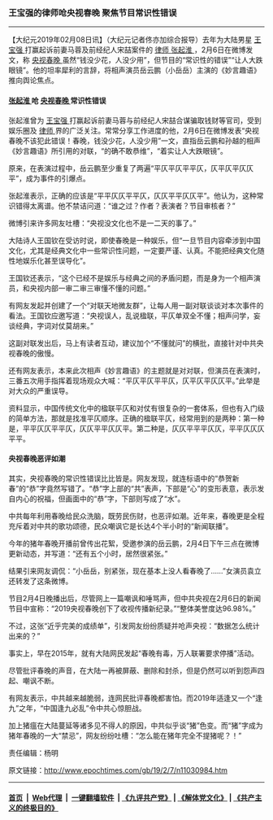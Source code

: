 ### 王宝强的律师呛央视春晚 聚焦节目常识性错误
------------------------

<p>
 【大纪元2019年02月08日讯】（大纪元记者佟亦加综合报导）去年为大陆男星
 <a href="http://www.epochtimes.com/gb/tag/%E7%8E%8B%E5%AE%9D%E5%BC%BA.html">
  王宝强
 </a>
 打赢起诉前妻马蓉及前经纪人宋喆案件的
 <a href="http://www.epochtimes.com/gb/tag/%E5%BE%8B%E5%B8%88.html">
  律师
 </a>
 <a href="http://www.epochtimes.com/gb/tag/%E5%BC%A0%E8%B5%B7%E6%B7%AE.html">
  张起淮
 </a>
 ，2月6日在微博发文，称
 <a href="http://www.epochtimes.com/gb/tag/%E5%A4%AE%E8%A7%86%E6%98%A5%E6%99%9A.html">
  央视春晚
 </a>
 虽然“钱没少花，人没少用”，但节目的“常识性的错误”“让人大跌眼镜”。他的坦率犀利的言辞，将相声演员岳云鹏（小岳岳）主演的《妙言趣语》推向舆论焦点。
</p>
<h4>
 <a href="http://www.epochtimes.com/gb/tag/%E5%BC%A0%E8%B5%B7%E6%B7%AE.html">
  张起淮
 </a>
 呛
 <a href="http://www.epochtimes.com/gb/tag/%E5%A4%AE%E8%A7%86%E6%98%A5%E6%99%9A.html">
  央视春晚
 </a>
 常识性错误
</h4>
<p>
 张起淮曾为
 <a href="http://www.epochtimes.com/gb/tag/%E7%8E%8B%E5%AE%9D%E5%BC%BA.html">
  王宝强
 </a>
 打赢起诉前妻马蓉与前经纪人宋喆合谋骗取钱财等官司，受到娱乐圈及
 <a href="http://www.epochtimes.com/gb/tag/%E5%BE%8B%E5%B8%88.html">
  律师
 </a>
 界的广泛关注。常常分享工作进度的他，2月6日在微博发表“央视春晚不该犯此错误！春晚，钱没少花，人没少用”一文，直指岳云鹏和孙越的相声《妙言趣语》所引用的对联，“的确不敢恭维”，“着实让人大跌眼镜”。
</p>
<p>
 原来，在表演过程中，岳云鹏至少重复了两遍“平仄平仄平平仄，仄平仄平仄仄平”，成为事件的引爆点。
</p>
<p>
 张起淮表示，正确的应该是“平平仄仄平平仄，仄仄平平仄仄平”。他认为，这种常识错得太离谱。他不禁诘问道：“谁之过？作者？表演者？节目审核者？”
</p>
<p>
 微博引来许多网友吐槽：“央视没文化也不是一二天的事了。”
</p>
<p>
 大陆诗人王国钦在受访时说，即使春晚是一种娱乐，但“一旦节目内容牵涉到中国文化，尤其是经典文化中一些常识性问题，一定要严谨、认真。不能把经典文化随性地娱乐化甚至误导化”。
</p>
<p>
 王国钦还表示，“这个已经不是娱乐与经典之间的矛盾问题，而是身为一个相声演员，和央视内部一审二审三审懂不懂的问题。”
</p>
<p>
 有网友发起并创建了一个“对联天地微友群”，让每人用一副对联谈谈对本次事件的看法。王国钦应邀写道：“央视误人，乱说楹联，平仄单双全不懂；相声问学，妄谈经典，字词对仗莫胡来。”
</p>
<p>
 这副对联发出后，马上有读者互动，建议加个“不懂就问”的横批，直接针对中共央视春晚的傲慢。
</p>
<p>
 还有网友表示，本来此次相声《妙言趣语》的主题就是对对联，但演员在表演时，三番五次用手指挥着现场观众大喊：“平仄平仄平平仄，仄平仄平仄仄平。”此举是对大众的严重误导。
</p>
<p>
 资料显示，中国传统文化中的楹联平仄和对仗有很复杂的一套体系，但也有入门级的简单方法，那就是找准平仄顺序。正确的楹联平仄，经常用到的是两种：第一种是，平平仄仄平平仄，仄仄平平仄仄平。第二种是，仄仄平平平仄仄，平平仄仄仄平平。
</p>
<h4>
 央视春晚恶评如潮
</h4>
<p>
 其实，央视春晚的常识性错误比比皆是。网友发现，就连标语中的“恭贺新春”的“恭”字竟然写错了。“恭”字上部的“共”表声，下部是“心”的变形表意，表示发自内心的祝福，但画面中的“恭”字，下部则写成了“水”。
</p>
<p>
 中共每年利用春晚给民众洗脑，既劳民伤财，也恶评如潮。近年来，春晚更是全程充斥着对中共的歌功颂德，民众嘲讽它是长达4个半小时的“新闻联播”。
</p>
<p>
 今年的猪年春晚开播前曾传出花絮，受邀参演的岳云鹏，2月4日下午三点在微博更新动态，并写道：“还有五个小时，居然很紧张。”
</p>
<p>
 结果引来网友调侃：“小岳岳，别紧张，现在基本上没人看春晚了……”女演员袁立还转发了这条微博。
</p>
<p>
 节目2月4日晚播出后，尽管网上一篇嘲讽和唾骂声，但中共央视在2月6日的新闻节目中宣称：“2019央视春晚创下了收视传播新纪录。”“整体美誉度达96.98%。”
</p>
<p>
 不过，这张“近乎完美的成绩单”，引发网友纷纷质疑并呛声央视：“数据怎么统计出来的？”
</p>
<p>
 事实上，早在2015年，就有大陆网民发起“春晚有毒，万人联署要求停播”活动。
</p>
<p>
 尽管批评春晚的声音，在大陆一再被屏蔽、删除和封杀，但是仍然可以听到怨声四起、嘲讽不断。
</p>
<p>
 有网友表示，中共越来越脆弱，连网民批评春晚都害怕。而2019年适逢又一个“逢九”之年，“中国逢九必乱”令中共心惊胆战。
</p>
<p>
 加上猪瘟在大陆蔓延等诸多见不得人的原因，中共似乎谈“猪”色变。而“猪”字成为猪年春晚的一大“禁忌”，网友纷纷吐槽：“怎么能在猪年完全不提猪呢？！”
</p>
<p>
 责任编辑：杨明
</p>

原文链接：http://www.epochtimes.com/gb/19/2/7/n11030984.htm


------------------------
#### [首页](https://github.com/gfw-breaker/banned-news/blob/master/README.md) &nbsp;|&nbsp; [Web代理](https://github.com/labour-camp/helloworld) &nbsp;|&nbsp; [一键翻墙软件](https://github.com/gfw-breaker/nogfw/blob/master/README.md) &nbsp;| [《九评共产党》](https://github.com/gfw-breaker/9ping.md/blob/master/README.md#九评之一评共产党是什么) | [《解体党文化》](https://github.com/gfw-breaker/jtdwh.md/blob/master/README.md) | [《共产主义的终极目的》](https://github.com/gfw-breaker/gczydzjmd.md/blob/master/README.md)

